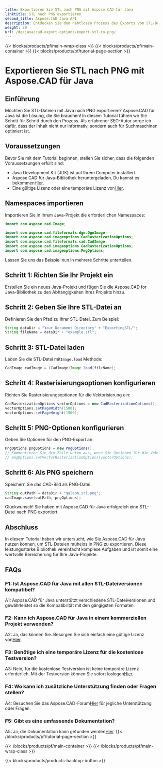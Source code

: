 ```yaml
---
title: Exportieren Sie STL nach PNG mit Aspose.CAD für Java
linktitle: STL nach PNG exportieren
second_title: Aspose.CAD Java API
description: Entdecken Sie den nahtlosen Prozess des Exports von STL-Dateien nach PNG in Java mit Aspose.CAD. Vereinfachen Sie Ihren Arbeitsablauf und verbessern Sie Ihre Java-Projekte mühelos.
weight: 20
url: /de/java/cad-export-options/export-stl-to-png/
---
```


{{< blocks/products/pf/main-wrap-class >}}
{{< blocks/products/pf/main-container >}}
{{< blocks/products/pf/tutorial-page-section >}}

# Exportieren Sie STL nach PNG mit Aspose.CAD für Java

## Einführung

Möchten Sie STL-Dateien mit Java nach PNG exportieren? Aspose.CAD für Java ist die Lösung, die Sie brauchen! In diesem Tutorial führen wir Sie Schritt für Schritt durch den Prozess. Als erfahrener SEO-Autor sorge ich dafür, dass der Inhalt nicht nur informativ, sondern auch für Suchmaschinen optimiert ist.

## Voraussetzungen

Bevor Sie mit dem Tutorial beginnen, stellen Sie sicher, dass die folgenden Voraussetzungen erfüllt sind:

- Java Development Kit (JDK) ist auf Ihrem Computer installiert.
-  Aspose.CAD für Java-Bibliothek heruntergeladen. Du kannst es bekommen[Hier](https://releases.aspose.com/cad/java/).
-  Eine gültige Lizenz oder eine temporäre Lizenz von[Hier](https://purchase.aspose.com/temporary-license/).

## Namespaces importieren

Importieren Sie in Ihrem Java-Projekt die erforderlichen Namespaces:

```java
import com.aspose.cad.Image;

import com.aspose.cad.fileformats.dgn.DgnImage;
import com.aspose.cad.imageoptions.CadRasterizationOptions;
import com.aspose.cad.fileformats.cad.CadImage;
import com.aspose.cad.imageoptions.CadRasterizationOptions;
import com.aspose.cad.imageoptions.PngOptions;
```

Lassen Sie uns das Beispiel nun in mehrere Schritte unterteilen.

## Schritt 1: Richten Sie Ihr Projekt ein

Erstellen Sie ein neues Java-Projekt und fügen Sie die Aspose.CAD for Java-Bibliothek zu den Abhängigkeiten Ihres Projekts hinzu.

## Schritt 2: Geben Sie Ihre STL-Datei an

Definieren Sie den Pfad zu Ihrer STL-Datei. Zum Beispiel:

```java
String dataDir = "Your Document Directory" + "ExportingSTL/";
String fileName = dataDir + "example.stl";
```

## Schritt 3: STL-Datei laden

 Laden Sie die STL-Datei mit`Image.load` Methode:

```java
CadImage cadImage = (CadImage)Image.load(fileName);
```

## Schritt 4: Rasterisierungsoptionen konfigurieren

Richten Sie Rasterisierungsoptionen für die Vektorisierung ein:

```java
CadRasterizationOptions vectorOptions = new CadRasterizationOptions();
vectorOptions.setPageWidth(1500);
vectorOptions.setPageHeight(1500);
```

## Schritt 5: PNG-Optionen konfigurieren

Geben Sie Optionen für den PNG-Export an:

```java
PngOptions pngOptions = new PngOptions();
// Kommentieren Sie die Zeile unten aus, wenn Sie Optionen für die Vektorrasterung festlegen möchten
// pngOptions.setVectorRasterizationOptions(vectorOptions);
```

## Schritt 6: Als PNG speichern

Speichern Sie das CAD-Bild als PNG-Datei:

```java
String outPath = dataDir + "galeon.stl.png";
cadImage.save(outPath, pngOptions);
```

Glückwunsch! Sie haben mit Aspose.CAD für Java erfolgreich eine STL-Datei nach PNG exportiert.

## Abschluss

In diesem Tutorial haben wir untersucht, wie Sie Aspose.CAD für Java nutzen können, um STL-Dateien mühelos in PNG zu exportieren. Diese leistungsstarke Bibliothek vereinfacht komplexe Aufgaben und ist somit eine wertvolle Bereicherung für Ihre Java-Projekte.

## FAQs

### F1: Ist Aspose.CAD für Java mit allen STL-Dateiversionen kompatibel?

A1: Aspose.CAD für Java unterstützt verschiedene STL-Dateiversionen und gewährleistet so die Kompatibilität mit den gängigsten Formaten.

### F2: Kann ich Aspose.CAD für Java in einem kommerziellen Projekt verwenden?

 A2: Ja, das können Sie. Besorgen Sie sich einfach eine gültige Lizenz von[Hier](https://purchase.aspose.com/buy).

### F3: Benötige ich eine temporäre Lizenz für die kostenlose Testversion?

 A3: Nein, für die kostenlose Testversion ist keine temporäre Lizenz erforderlich. Mit der Testversion können Sie sofort loslegen[Hier](https://releases.aspose.com/).

### F4: Wo kann ich zusätzliche Unterstützung finden oder Fragen stellen?

 A4: Besuchen Sie das Aspose.CAD-Forum[Hier](https://forum.aspose.com/c/cad/19) für jegliche Unterstützung oder Fragen.

### F5: Gibt es eine umfassende Dokumentation?

 A5: Ja, die Dokumentation kann gefunden werden[Hier](https://reference.aspose.com/cad/java/).
{{< /blocks/products/pf/tutorial-page-section >}}

{{< /blocks/products/pf/main-container >}}
{{< /blocks/products/pf/main-wrap-class >}}

{{< blocks/products/products-backtop-button >}}
